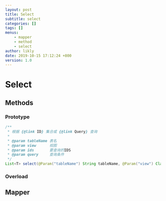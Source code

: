 ```yaml
---
layout: post
title: Select
subtitle: select
categories: []
tags: []
menus:
    - mapper
    - method
    - select
author: likly
date: 2019-10-15 17:12:24 +800
version: 1.0
---
```


# Select

## Methods

### Prototype

```java
/**
 * 根据 {@link ID} 集合或 {@link Query} 查询
 *
 * @param tableName 表名
 * @param view      视图
 * @param ids       要查询的IDS
 * @param query     查询条件
 */
List<T> select(@Param("tableName") String tableName, @Param("view") Class<?> view, @Param("ids") Collection<ID> ids, @Param("query") Query query);
```

### Overload


## Mapper
